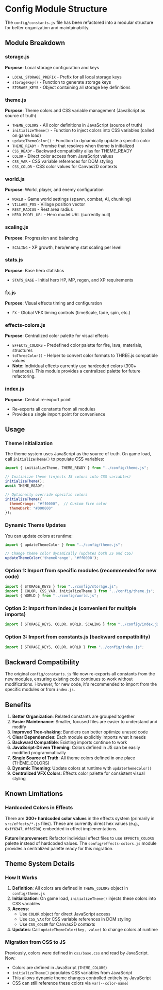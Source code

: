# Config Module Structure

The `config/constants.js` file has been refactored into a modular structure for better organization and maintainability.

## Module Breakdown

### storage.js
**Purpose**: Local storage configuration and keys
- `LOCAL_STORAGE_PREFIX` - Prefix for all local storage keys
- `storageKey()` - Function to generate storage keys
- `STORAGE_KEYS` - Object containing all storage key definitions

### theme.js
**Purpose**: Theme colors and CSS variable management (JavaScript as source of truth)
- `THEME_COLORS` - All color definitions in JavaScript (source of truth)
- `initializeTheme()` - Function to inject colors into CSS variables (called on game load)
- `updateThemeColor()` - Function to dynamically update a specific color
- `THEME_READY` - Promise that resolves when theme is initialized
- `CSS_READY` - Backward compatibility alias for THEME_READY
- `COLOR` - Direct color access from JavaScript values
- `CSS_VAR` - CSS variable references for DOM styling
- `CSS_COLOR` - CSS color values for Canvas2D contexts

### world.js
**Purpose**: World, player, and enemy configuration
- `WORLD` - Game world settings (spawn, combat, AI, chunking)
- `VILLAGE_POS` - Village position vector
- `REST_RADIUS` - Rest area radius
- `HERO_MODEL_URL` - Hero model URL (currently null)

### scaling.js
**Purpose**: Progression and balancing
- `SCALING` - XP growth, hero/enemy stat scaling per level

### stats.js
**Purpose**: Base hero statistics
- `STATS_BASE` - Initial hero HP, MP, regen, and XP requirements

### fx.js
**Purpose**: Visual effects timing and configuration
- `FX` - Global VFX timing controls (timeScale, fade, spin, etc.)

### effects-colors.js
**Purpose**: Centralized color palette for visual effects
- `EFFECTS_COLORS` - Predefined color palette for fire, lava, materials, structures
- `toThreeColor()` - Helper to convert color formats to THREE.js compatible values
- **Note**: Individual effects currently use hardcoded colors (300+ instances). This module provides a centralized palette for future refactoring.

### index.js
**Purpose**: Central re-export point
- Re-exports all constants from all modules
- Provides a single import point for convenience

## Usage

### Theme Initialization
The theme system uses JavaScript as the source of truth. On game load, call `initializeTheme()` to populate CSS variables:

```javascript
import { initializeTheme, THEME_READY } from "../config/theme.js";

// Initialize theme (injects JS colors into CSS variables)
initializeTheme();
await THEME_READY;

// Optionally override specific colors
initializeTheme({
  themeOrange: "#ff0000",  // Custom fire color
  themeDark: "#000000"
});
```

### Dynamic Theme Updates
You can update colors at runtime:

```javascript
import { updateThemeColor } from "../config/theme.js";

// Change theme color dynamically (updates both JS and CSS)
updateThemeColor('themeOrange', '#ff0000');
```

### Option 1: Import from specific modules (recommended for new code)
```javascript
import { STORAGE_KEYS } from "../config/storage.js";
import { COLOR, CSS_VAR, initializeTheme } from "../config/theme.js";
import { WORLD } from "../config/world.js";
```

### Option 2: Import from index.js (convenient for multiple imports)
```javascript
import { STORAGE_KEYS, COLOR, WORLD, SCALING } from "../config/index.js";
```

### Option 3: Import from constants.js (backward compatibility)
```javascript
import { STORAGE_KEYS, COLOR, WORLD } from "../config/index.js";
```

## Backward Compatibility

The original `config/constants.js` file now re-exports all constants from the new modules, ensuring existing code continues to work without modifications. However, for new code, it's recommended to import from the specific modules or from `index.js`.

## Benefits

1. **Better Organization**: Related constants are grouped together
2. **Easier Maintenance**: Smaller, focused files are easier to understand and modify
3. **Improved Tree-shaking**: Bundlers can better optimize unused code
4. **Clear Dependencies**: Each module explicitly imports what it needs
5. **Backward Compatible**: Existing imports continue to work
6. **JavaScript-Driven Theming**: Colors defined in JS can be easily modified programmatically
7. **Single Source of Truth**: All theme colors defined in one place (THEME_COLORS)
8. **Dynamic Theming**: Update colors at runtime with `updateThemeColor()`
9. **Centralized VFX Colors**: Effects color palette for consistent visual styling

## Known Limitations

### Hardcoded Colors in Effects
There are **300+ hardcoded color values** in the effects system (primarily in `src/effects/*.js` files). These are currently direct hex values (e.g., `0xff6347`, `#ffd700`) embedded in effect implementations.

**Future Improvement**: Refactor individual effect files to use `EFFECTS_COLORS` palette instead of hardcoded values. The `config/effects-colors.js` module provides a centralized palette ready for this migration.

## Theme System Details

### How It Works

1. **Definition**: All colors are defined in `THEME_COLORS` object in `config/theme.js`
2. **Initialization**: On game load, `initializeTheme()` injects these colors into CSS variables
3. **Access**: 
   - Use `COLOR` object for direct JavaScript access
   - Use `CSS_VAR` for CSS variable references in DOM styling
   - Use `CSS_COLOR` for Canvas2D contexts
4. **Updates**: Call `updateThemeColor(key, value)` to change colors at runtime

### Migration from CSS to JS

Previously, colors were defined in `css/base.css` and read by JavaScript. Now:
- Colors are defined in JavaScript (`THEME_COLORS`)
- `initializeTheme()` populates CSS variables from JavaScript
- This allows dynamic theme changes controlled entirely by JavaScript
- CSS can still reference these colors via `var(--color-name)`
